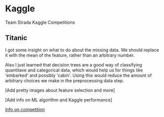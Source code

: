 # Kaggle
Team Strada Kaggle Competitions

## Titanic
I got some insight on what to do about the missing data. We should replace it with the mean of the feature, rather than an arbitrary number.

Also I just learned that decision trees are a good way of classifying quantitave and categorical data, which would help us for things like 'embarked' and possibly 'cabin'. Using this would reduce the amount of arbitrary choices we make in the preprocessing data step.

[Add pretty images about feature selection and more]

[Add info on ML algorithm and Kaggle performance]

[Info on competition](https://www.kaggle.com/c/titanic)
